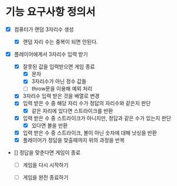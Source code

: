# 기능 요구사항 정의서

- [x] 컴퓨터가 랜덤 3자리수 생성

  - [x] 랜덤 자리 수는 중복이 되면 안된다.

- [x] 플레이어에게서 3자리수 입력 받기
  - [x] 잘못된 값을 입력받으면 게임 종료
    - [x] 문자
    - [x] 3자리수가 아닌 정수 값들
    - [ ] throw문을 이용해 예외 처리
  - [x] 3자리수 입력 받은 것을 배열로 변경
  - [x] 입력 받은 수 중 해당 자리 수가 정답의 자리수와 같은지 판단
    - [x] 같은 자리에 있다면 스트라이크를 반환
  - [x] 입력 받은 수 중 스트라이크가 아니지만, 정답과 같은 수가 있는지 판단
    - [x] 있다면 볼을 반환
  - [x] 입력 받은 수 중 스트라이크, 볼이 아닌 숫자에 대해 낫싱을 반환
  - [x] 플레이어가 정답을 맞출때까지 위의 과정을 반복
- [] 정답을 맞춘다면 게임이 종료

  - [ ] 게임을 다시 시작하기

  - [ ] 게임을 완전 종료하기
